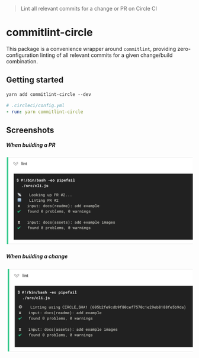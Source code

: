 > Lint all relevant commits for a change or PR on Circle CI

# commitlint-circle

This package is a convenience wrapper around `commitlint`, 
providing zero-configuration linting of all relevant commits
for a given change/build combination.

## Getting started

```
yarn add commitlint-circle --dev
```

```yml
# .circleci/config.yml
- run: yarn commitlint-circle
```

## Screenshots

##### When building a PR

![PR Lookup](./.github/pr-lookup.png)

##### When building a change

![SHA Lookup](./.github/sha-lookup.png)

